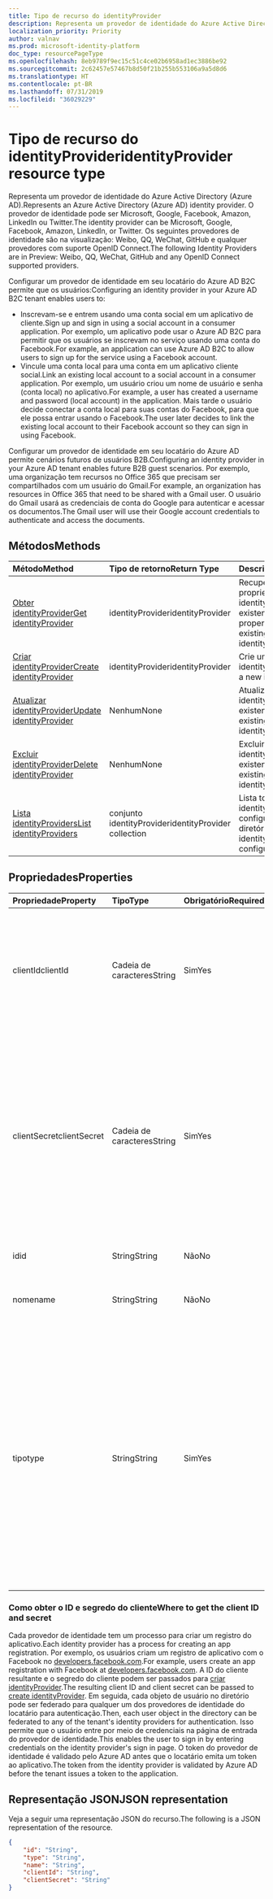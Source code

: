```yaml
---
title: Tipo de recurso do identityProvider
description: Representa um provedor de identidade do Azure Active Directory (Azure AD).
localization_priority: Priority
author: valnav
ms.prod: microsoft-identity-platform
doc_type: resourcePageType
ms.openlocfilehash: 8eb9789f9ec15c51c4ce02b6958ad1ec3886be92
ms.sourcegitcommit: 2c62457e57467b8d50f21b255b553106a9a5d8d6
ms.translationtype: HT
ms.contentlocale: pt-BR
ms.lasthandoff: 07/31/2019
ms.locfileid: "36029229"
---
```

# <a name="identityprovider-resource-type"></a><span data-ttu-id="db8e6-103">Tipo de recurso do identityProvider</span><span class="sxs-lookup"><span data-stu-id="db8e6-103">identityProvider resource type</span></span>

<span data-ttu-id="db8e6-104">Representa um provedor de identidade do Azure Active Directory (Azure AD).</span><span class="sxs-lookup"><span data-stu-id="db8e6-104">Represents an Azure Active Directory (Azure AD) identity provider.</span></span> <span data-ttu-id="db8e6-105">O provedor de identidade pode ser Microsoft, Google, Facebook, Amazon, LinkedIn ou Twitter.</span><span class="sxs-lookup"><span data-stu-id="db8e6-105">The identity provider can be Microsoft, Google, Facebook, Amazon,  LinkedIn, or Twitter.</span></span> <span data-ttu-id="db8e6-106">Os seguintes provedores de identidade são na visualização: Weibo, QQ, WeChat, GitHub e qualquer provedores com suporte OpenID Connect.</span><span class="sxs-lookup"><span data-stu-id="db8e6-106">The following Identity Providers are in Preview: Weibo, QQ, WeChat, GitHub and any OpenID Connect supported providers.</span></span> 

<span data-ttu-id="db8e6-107">Configurar um provedor de identidade em seu locatário do Azure AD B2C permite que os usuários:</span><span class="sxs-lookup"><span data-stu-id="db8e6-107">Configuring an identity provider in your Azure AD B2C tenant enables users to:</span></span>

* <span data-ttu-id="db8e6-108">Inscrevam-se e entrem usando uma conta social em um aplicativo de cliente.</span><span class="sxs-lookup"><span data-stu-id="db8e6-108">Sign up and sign in using a social account in a consumer application.</span></span> <span data-ttu-id="db8e6-109">Por exemplo, um aplicativo pode usar o Azure AD B2C para permitir que os usuários se inscrevam no serviço usando uma conta do Facebook.</span><span class="sxs-lookup"><span data-stu-id="db8e6-109">For example, an application can use Azure AD B2C to allow users to sign up for the service using a Facebook account.</span></span>
* <span data-ttu-id="db8e6-110">Vincule uma conta local para uma conta em um aplicativo cliente social.</span><span class="sxs-lookup"><span data-stu-id="db8e6-110">Link an existing local account to a social account in a consumer application.</span></span> <span data-ttu-id="db8e6-111">Por exemplo, um usuário criou um nome de usuário e senha (conta local) no aplicativo.</span><span class="sxs-lookup"><span data-stu-id="db8e6-111">For example, a user has created a username and password (local account) in the application.</span></span> <span data-ttu-id="db8e6-112">Mais tarde o usuário decide conectar a conta local para suas contas do Facebook, para que ele possa entrar usando o Facebook.</span><span class="sxs-lookup"><span data-stu-id="db8e6-112">The user later decides to link the existing local account to their Facebook account so they can sign in using Facebook.</span></span>

<span data-ttu-id="db8e6-113">Configurar um provedor de identidade em seu locatário do Azure AD permite cenários futuros de usuários B2B.</span><span class="sxs-lookup"><span data-stu-id="db8e6-113">Configuring an identity provider in your Azure AD tenant enables future B2B guest scenarios.</span></span> <span data-ttu-id="db8e6-114">Por exemplo, uma organização tem recursos no Office 365 que precisam ser compartilhados com um usuário do Gmail.</span><span class="sxs-lookup"><span data-stu-id="db8e6-114">For example, an organization has resources in Office 365 that need to be shared with a Gmail user.</span></span> <span data-ttu-id="db8e6-115">O usuário do Gmail usará as credenciais de conta do Google para autenticar e acessar os documentos.</span><span class="sxs-lookup"><span data-stu-id="db8e6-115">The Gmail user will use their Google account credentials to authenticate and access the documents.</span></span>

## <a name="methods"></a><span data-ttu-id="db8e6-116">Métodos</span><span class="sxs-lookup"><span data-stu-id="db8e6-116">Methods</span></span>

| <span data-ttu-id="db8e6-117">Método</span><span class="sxs-lookup"><span data-stu-id="db8e6-117">Method</span></span>       | <span data-ttu-id="db8e6-118">Tipo de retorno</span><span class="sxs-lookup"><span data-stu-id="db8e6-118">Return Type</span></span>  |<span data-ttu-id="db8e6-119">Descrição</span><span class="sxs-lookup"><span data-stu-id="db8e6-119">Description</span></span>|
|:---------------|:--------|:----------|
|[<span data-ttu-id="db8e6-120">Obter identityProvider</span><span class="sxs-lookup"><span data-stu-id="db8e6-120">Get identityProvider</span></span>](../api/identityprovider-get.md) |<span data-ttu-id="db8e6-121">identityProvider</span><span class="sxs-lookup"><span data-stu-id="db8e6-121">identityProvider</span></span>|<span data-ttu-id="db8e6-122">Recuperar as propriedades de um identityProvider existente.</span><span class="sxs-lookup"><span data-stu-id="db8e6-122">Read properties of an existing identityProvider.</span></span>|
|[<span data-ttu-id="db8e6-123">Criar identityProvider</span><span class="sxs-lookup"><span data-stu-id="db8e6-123">Create identityProvider</span></span>](../api/identityprovider-post-identityproviders.md)|<span data-ttu-id="db8e6-124">identityProvider</span><span class="sxs-lookup"><span data-stu-id="db8e6-124">identityProvider</span></span>|<span data-ttu-id="db8e6-125">Crie um novo identityProvider.</span><span class="sxs-lookup"><span data-stu-id="db8e6-125">Create a new identityProvider.</span></span>|
|[<span data-ttu-id="db8e6-126">Atualizar identityProvider</span><span class="sxs-lookup"><span data-stu-id="db8e6-126">Update identityProvider</span></span>](../api/identityprovider-update.md)|<span data-ttu-id="db8e6-127">Nenhum</span><span class="sxs-lookup"><span data-stu-id="db8e6-127">None</span></span>|<span data-ttu-id="db8e6-128">Atualize um identityProvider existente.</span><span class="sxs-lookup"><span data-stu-id="db8e6-128">Update an existing identityProvider.</span></span>|
|[<span data-ttu-id="db8e6-129">Excluir identityProvider</span><span class="sxs-lookup"><span data-stu-id="db8e6-129">Delete identityProvider</span></span>](../api/identityprovider-delete.md)|<span data-ttu-id="db8e6-130">Nenhum</span><span class="sxs-lookup"><span data-stu-id="db8e6-130">None</span></span>|<span data-ttu-id="db8e6-131">Excluir o identityProvider existente.</span><span class="sxs-lookup"><span data-stu-id="db8e6-131">Delete an existing identityProvider.</span></span>|
|[<span data-ttu-id="db8e6-132">Lista identityProviders</span><span class="sxs-lookup"><span data-stu-id="db8e6-132">List identityProviders</span></span>](../api/identityprovider-list.md)|<span data-ttu-id="db8e6-133">conjunto identityProvider</span><span class="sxs-lookup"><span data-stu-id="db8e6-133">identityProvider collection</span></span>|<span data-ttu-id="db8e6-134">Lista todos os identityProviders configurados do diretório.</span><span class="sxs-lookup"><span data-stu-id="db8e6-134">List all identityProviders configured in a tenant.</span></span>|

## <a name="properties"></a><span data-ttu-id="db8e6-135">Propriedades</span><span class="sxs-lookup"><span data-stu-id="db8e6-135">Properties</span></span>

|<span data-ttu-id="db8e6-136">Propriedade</span><span class="sxs-lookup"><span data-stu-id="db8e6-136">Property</span></span>|<span data-ttu-id="db8e6-137">Tipo</span><span class="sxs-lookup"><span data-stu-id="db8e6-137">Type</span></span>|<span data-ttu-id="db8e6-138">Obrigatório</span><span class="sxs-lookup"><span data-stu-id="db8e6-138">Required</span></span>|<span data-ttu-id="db8e6-139">Anulável</span><span class="sxs-lookup"><span data-stu-id="db8e6-139">Nullable</span></span>|<span data-ttu-id="db8e6-140">Descrição</span><span class="sxs-lookup"><span data-stu-id="db8e6-140">Description</span></span>|
|:---------------|:--------|:--------|:--------|:----------|
|<span data-ttu-id="db8e6-141">clientId</span><span class="sxs-lookup"><span data-stu-id="db8e6-141">clientId</span></span>|<span data-ttu-id="db8e6-142">Cadeia de caracteres</span><span class="sxs-lookup"><span data-stu-id="db8e6-142">String</span></span>|<span data-ttu-id="db8e6-143">Sim</span><span class="sxs-lookup"><span data-stu-id="db8e6-143">Yes</span></span>|<span data-ttu-id="db8e6-144">Não</span><span class="sxs-lookup"><span data-stu-id="db8e6-144">No</span></span>|<span data-ttu-id="db8e6-145">ID do cliente para o aplicativo.</span><span class="sxs-lookup"><span data-stu-id="db8e6-145">The client ID for the application.</span></span> <span data-ttu-id="db8e6-146">Esta é a ID do cliente obtida ao registrar o aplicativo com o provedor de identidade.</span><span class="sxs-lookup"><span data-stu-id="db8e6-146">This is the client ID obtained when registering the application with the identity provider.</span></span>|
|<span data-ttu-id="db8e6-147">clientSecret</span><span class="sxs-lookup"><span data-stu-id="db8e6-147">clientSecret</span></span>|<span data-ttu-id="db8e6-148">Cadeia de caracteres</span><span class="sxs-lookup"><span data-stu-id="db8e6-148">String</span></span>|<span data-ttu-id="db8e6-149">Sim</span><span class="sxs-lookup"><span data-stu-id="db8e6-149">Yes</span></span>|<span data-ttu-id="db8e6-150">Não</span><span class="sxs-lookup"><span data-stu-id="db8e6-150">No</span></span>|<span data-ttu-id="db8e6-151">O segredo do cliente para o aplicativo.</span><span class="sxs-lookup"><span data-stu-id="db8e6-151">The client secret for the application.</span></span> <span data-ttu-id="db8e6-152">Este é o segredo do cliente obtido ao registrar o aplicativo com o provedor de identidade.</span><span class="sxs-lookup"><span data-stu-id="db8e6-152">This is the client secret obtained when registering the application with the identity provider.</span></span> <span data-ttu-id="db8e6-153">Isso é somente para gravar.</span><span class="sxs-lookup"><span data-stu-id="db8e6-153">This is write-only.</span></span> <span data-ttu-id="db8e6-154">Uma operação de leitura retornará "\*\*\*\*".</span><span class="sxs-lookup"><span data-stu-id="db8e6-154">A read operation will return "\*\*\*\*".</span></span>|
|<span data-ttu-id="db8e6-155">id</span><span class="sxs-lookup"><span data-stu-id="db8e6-155">id</span></span>|<span data-ttu-id="db8e6-156">String</span><span class="sxs-lookup"><span data-stu-id="db8e6-156">String</span></span>|<span data-ttu-id="db8e6-157">Não</span><span class="sxs-lookup"><span data-stu-id="db8e6-157">No</span></span>|<span data-ttu-id="db8e6-158">Não</span><span class="sxs-lookup"><span data-stu-id="db8e6-158">No</span></span>|<span data-ttu-id="db8e6-159">O ID do provedor de identidade.</span><span class="sxs-lookup"><span data-stu-id="db8e6-159">The ID of the identity provider.</span></span>|
|<span data-ttu-id="db8e6-160">nome</span><span class="sxs-lookup"><span data-stu-id="db8e6-160">name</span></span>|<span data-ttu-id="db8e6-161">String</span><span class="sxs-lookup"><span data-stu-id="db8e6-161">String</span></span>|<span data-ttu-id="db8e6-162">Não</span><span class="sxs-lookup"><span data-stu-id="db8e6-162">No</span></span>|<span data-ttu-id="db8e6-163">Não</span><span class="sxs-lookup"><span data-stu-id="db8e6-163">No</span></span>|<span data-ttu-id="db8e6-164">O nome de exibição exclusivo do provedor de identidade.</span><span class="sxs-lookup"><span data-stu-id="db8e6-164">The display name of the identity provider.</span></span>|
|<span data-ttu-id="db8e6-165">tipo</span><span class="sxs-lookup"><span data-stu-id="db8e6-165">type</span></span>|<span data-ttu-id="db8e6-166">String</span><span class="sxs-lookup"><span data-stu-id="db8e6-166">String</span></span>|<span data-ttu-id="db8e6-167">Sim</span><span class="sxs-lookup"><span data-stu-id="db8e6-167">Yes</span></span>|<span data-ttu-id="db8e6-168">Não</span><span class="sxs-lookup"><span data-stu-id="db8e6-168">No</span></span>|<span data-ttu-id="db8e6-169">A identidade do provedor de identidade.</span><span class="sxs-lookup"><span data-stu-id="db8e6-169">The identity provider type.</span></span> <span data-ttu-id="db8e6-170">Ele deve ser um dos seguintes valores para cenários B2C:</span><span class="sxs-lookup"><span data-stu-id="db8e6-170">It must be one of the following values for B2C scenarios:</span></span> <ul><li/><span data-ttu-id="db8e6-171">Microsoft</span><span class="sxs-lookup"><span data-stu-id="db8e6-171">Microsoft</span></span><li/><span data-ttu-id="db8e6-172">Google</span><span class="sxs-lookup"><span data-stu-id="db8e6-172">Google</span></span><li/><span data-ttu-id="db8e6-173">Amazon</span><span class="sxs-lookup"><span data-stu-id="db8e6-173">Amazon</span></span><li/><span data-ttu-id="db8e6-174">LinkedIn</span><span class="sxs-lookup"><span data-stu-id="db8e6-174">LinkedIn</span></span><li/><span data-ttu-id="db8e6-175">Facebook</span><span class="sxs-lookup"><span data-stu-id="db8e6-175">Facebook</span></span><li/><span data-ttu-id="db8e6-176">GitHub</span><span class="sxs-lookup"><span data-stu-id="db8e6-176">GitHub</span></span><li/><span data-ttu-id="db8e6-177">Twitter</span><span class="sxs-lookup"><span data-stu-id="db8e6-177">Twitter</span></span><li/><span data-ttu-id="db8e6-178">Weibo</span><span class="sxs-lookup"><span data-stu-id="db8e6-178">Weibo</span></span><li/><span data-ttu-id="db8e6-179">QQ</span><span class="sxs-lookup"><span data-stu-id="db8e6-179">QQ</span></span><li/><span data-ttu-id="db8e6-180">WeChat</span><span class="sxs-lookup"><span data-stu-id="db8e6-180">WeChat</span></span></ul><span data-ttu-id="db8e6-181">Para cenários de B2B o valor deve ser Google.</span><span class="sxs-lookup"><span data-stu-id="db8e6-181">For B2B scenarios, the value must be Google.</span></span>|

### <a name="where-to-get-the-client-id-and-secret"></a><span data-ttu-id="db8e6-182">Como obter o ID e segredo do cliente</span><span class="sxs-lookup"><span data-stu-id="db8e6-182">Where to get the client ID and secret</span></span>

<span data-ttu-id="db8e6-183">Cada provedor de identidade tem um processo para criar um registro do aplicativo.</span><span class="sxs-lookup"><span data-stu-id="db8e6-183">Each identity provider has a process for creating an app registration.</span></span> <span data-ttu-id="db8e6-184">Por exemplo, os usuários criam um registro de aplicativo com o Facebook no [developers.facebook.com](https://developers.facebook.com/).</span><span class="sxs-lookup"><span data-stu-id="db8e6-184">For example, users create an app registration with Facebook at [developers.facebook.com](https://developers.facebook.com/).</span></span> <span data-ttu-id="db8e6-185">A ID do cliente resultante e o segredo do cliente podem ser passados para [criar identityProvider](../api/identityprovider-post-identityproviders.md).</span><span class="sxs-lookup"><span data-stu-id="db8e6-185">The resulting client ID and client secret can be passed to [create identityProvider](../api/identityprovider-post-identityproviders.md).</span></span> <span data-ttu-id="db8e6-186">Em seguida, cada objeto de usuário no diretório pode ser federado para qualquer um dos provedores de identidade do locatário para autenticação.</span><span class="sxs-lookup"><span data-stu-id="db8e6-186">Then, each user object in the directory can be federated to any of the tenant's identity providers for authentication.</span></span> <span data-ttu-id="db8e6-187">Isso permite que o usuário entre por meio de credenciais na página de entrada do provedor de identidade.</span><span class="sxs-lookup"><span data-stu-id="db8e6-187">This enables the user to sign in by entering credentials on the identity provider's sign in page.</span></span> <span data-ttu-id="db8e6-188">O token do provedor de identidade é validado pelo Azure AD antes que o locatário emita um token ao aplicativo.</span><span class="sxs-lookup"><span data-stu-id="db8e6-188">The token from the identity provider is validated by Azure AD before the tenant issues a token to the application.</span></span>

## <a name="json-representation"></a><span data-ttu-id="db8e6-189">Representação JSON</span><span class="sxs-lookup"><span data-stu-id="db8e6-189">JSON representation</span></span>

<span data-ttu-id="db8e6-190">Veja a seguir uma representação JSON do recurso.</span><span class="sxs-lookup"><span data-stu-id="db8e6-190">The following is a JSON representation of the resource.</span></span>

<!-- {
  "blockType": "resource",
  "@odata.type": "microsoft.graph.IdentityProvider"
} -->

```json
{
    "id": "String",
    "type": "String",
    "name": "String",
    "clientId": "String",
    "clientSecret": "String"
}
```
